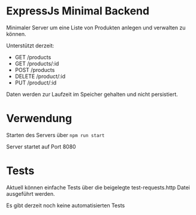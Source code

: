 # ExpressJs Minimal Backend

Minimaler Server um eine Liste von Produkten anlegen und verwalten zu können.

Unterstützt derzeit:
- GET /products
- GET /products/:id
- POST /products
- DELETE /product/:id
- PUT /product/:id

Daten werden zur Laufzeit im Speicher gehalten und nicht persistiert.

# Verwendung

Starten des Servers über `npm run start`

Server startet auf Port 8080

# Tests

Aktuell können einfache Tests über die beigelegte test-requests.http Datei ausgeführt werden.

Es gibt derzeit noch keine automatisierten Tests
